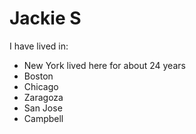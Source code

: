 # Jackie S
I have lived in:
* New York lived here for about 24 years
* Boston
* Chicago
* Zaragoza
* San Jose
* Campbell
